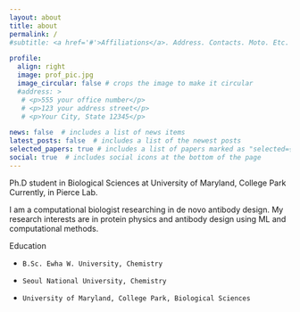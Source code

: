 ```yaml
---
layout: about
title: about
permalink: /
#subtitle: <a href='#'>Affiliations</a>. Address. Contacts. Moto. Etc.

profile:
  align: right
  image: prof_pic.jpg
  image_circular: false # crops the image to make it circular
  #address: >
   # <p>555 your office number</p>
   # <p>123 your address street</p>
   # <p>Your City, State 12345</p>

news: false  # includes a list of news items
latest_posts: false  # includes a list of the newest posts
selected_papers: true # includes a list of papers marked as "selected={true}"
social: true  # includes social icons at the bottom of the page
---
```


Ph.D student in Biological Sciences at University of Maryland, College Park  
Currently, in Pierce Lab.

I am a computational biologist researching in de novo antibody design. My research interests are in protein physics and antibody design using ML and computational methods.

Education   

-     B.Sc. Ewha W. University, Chemistry
-     Seoul National University, Chemistry
-     University of Maryland, College Park, Biological Sciences 
